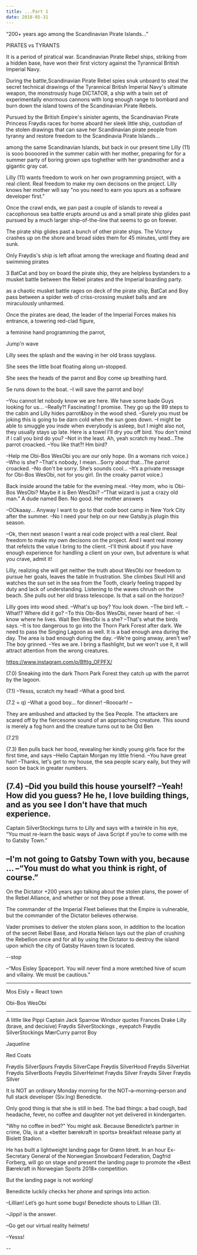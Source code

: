 ```yaml
---
title: ...Part 1
date: 2018-05-31
---
```

“200+ years ago among
the Scandinavian Pirate Islands…”

PIRATES vs
TYRANTS

It is a period of piratical war.
Scandinavian Pirate Rebel ships, striking
from a hidden base, have won
their first victory against
the Tyrannical British
Imperial Navy.

During the battle,Scandinavian Pirate Rebel
spies snuk unboard to steal the secret
technical drawings of the
Tyrannical British
Imperial Navy's
ultimate weapon, the monstrously
huge DICTATOR,
a ship with a twin set of experimentally
enormous cannons with long enough range to
bombard and burn down the
island towns of the Scandinavian Pirate Rebels.

Pursued by the British Empire's
sinister agents, the Scandinavian
Pirate Princess Frøydis races
for home aboard her
sleek little ship, custodian of the
stolen drawings that can save
her Scandinavian pirate people
from tyranny and restore
freedom to the Scandinavia Pirate Islands…

among the same Scandinavian Islands, but back
in our present time Lilly (11) is sooo
boooored in the summer cabin with her mother, preparing for for a summer party
of boring grown ups toghether with her
grandmother and a gigantic gray cat.

Lilly (11) wants freedom to work on her
own programming project,
with a real client.
Real freedom to make my own decisons on the project. Lilly knows her mother will say "no
you need to earn you spurs as a software
developer first."


Once the crawl ends, we pan past a couple of islands to reveal a cacophonous sea battle erupts around us and a small pirate ship glides past pursued by a much larger ship-of-the-line that seems to go on forever.

The pirate ship glides past a bunch of other pirate ships. The Victory crashes up on the shore and broad sides them for 45 minutes, until they are sunk.

Only Frøydis's ship is left afloat among the wreckage and floating dead and swimming pirates

3
BatCat and boy on board the pirate ship, they are helpless bystanders to a musket battle between the Rebel pirates and the Imperial boarding party.

as a chaotic musket battle rages on deck of the pirate ship, BatCat and Boy pass between a spider web of criss-crossing musket balls and are miraculously unharmed.

Once the pirates are dead, the leader of the Imperial Forces makes his entrance, a towering red-clad figure,

a feminine hand programming the parrot,

Jump'n wave

Lilly sees the splash and the waving in her old brass spyglass.

She sees the little boat floating along un-stopped.

She sees the heads of the parrot and Boy come up breathing hard.

Se runs down to the boat.
–I will save the parrot and boy!

–You cannot let nobody know we are here. We have some bade Guys looking for us...
–Really?! Fascinating! I promise.
They go up the 89 steps to the cabin and Lilly hides parrot&boy in the wood shed.
–Surely you must be joking this is going to be darn cold when the sun goes down.
–I might be able to smuggle you insde when everybody is asleep, but I might also not, they usually stays up late. Here is a towel I'll dry you off bird. You don't mind if i call you bird do you?
–Not in the least. Ah, yeah scratch my head...The parrot croacked.
–You like that?! Hm bird?

–Help me Obi-Bos WesObi you are our only hope. (In a womans rich voice.)
–Who is she?
–That's nobody, I mean...Sorry about that...The parrot croacked.
–No don't be sorry. She’s sounds cool...
–It’s a private message for Obi-Bos WesObi, not for you girl. (In the croaky parrot voice.)

Back inside around the table for the evening meal.
–Hey mom, who is Obi-Bos WesObi? Maybe it is Ben WesObi?
–“That wizard is just a crazy old man.” A dude named Ben. No good. Her mother answers

–OOkaaay... Anyway I want to go to that code boot camp in New York City after the summer.
–No I need your help on our new Gatsby.js plugin this season.

–Ok, then next season I want a real code project with a real client. Real freedom to make my own decisons on the project. And I want real money that refelcts the value I bring to the client.
–I'll think about if you have enough experience for handling a client on your own, but adventure is what you crave, admit it!

Lilly, realizing she will get neither the truth about WesObi nor freedom to pursue her goals, leaves the table in frustration. She climbes Skull Hill and watches the sun set in the sea from the Tooth, clearly feeling trapped by duty and lack of understanding. Listening to the waves chrush on the beach. She pulls out her old brass telescope. Is that a sail on the horizon?

Lilly goes into wood shed.
–What's up boy? You look down.
–The bird left.
–What!? Where did it go?
–To this Obi-Bos WesObi, never heard of her.
–I know where he lives. Wait Ben WesObi is a she?
–That's what the birds says.
–It is too dangerous to go into the Thorn Park Forest after dark. We need to pass the Singing Lagoon as well. It is a bad enough area during the day. The area is bad enough during the day.
–We're going anway, aren't we? The boy grinned.
–Yes we are. I bring a flashlight, but we won't use it, it will attract attention from the wrong creatures.

https://www.instagram.com/p/BftIg_OFPFX/

(7.0)
Sneaking into the dark Thorn Park Forest they catch up with the parrot by the lagoon.


(7.1)
–Yesss, scratch my head!
–What a good bird.

(7.2 = q)
–What a good boy... for dinner!
–Roooarh!
–

They are ambushed and attacked by the Sea People. The attackers are scared off by the fiercesome sound of an approaching creature. This sound is merely a fog horn and the creature turns out to be Old Ben

(7.21)
<scurrying away>


(7.3)
Ben pulls back her hood, revealing her kindly young girls face for the first time, and says
–Hello Captain Morgan my little friend.
–You have great hair!
–Thanks, let's get to my house, the sea people scary eaily, but they will soon be back in greater numbers.



(7.4)
–Did you build this house yourself?
–Yeah! How did you guess? He he, I love building things, and as you see I don't have that much experience.
-

Captain  SilverStockings turns to Lilly and says with a twinkle in his eye, “You must re-learn the basic ways of Java Script if you’re to come with me to Gatsby Town.”

–I'm not going to Gatsby Town with you, because ...
–“You must do what you think is right, of course.”
-

On the Dictator +200 years ago
talking about the stolen plans, the power of the Rebel Alliance, and whether or not they pose a threat.

The commander of the Imperial Fleet believes that the Empire is vulnerable, but the commander of the Dictator believes otherwise.

Vader promises to deliver the stolen plans soon, in addition to the location of the secret Rebel Base, and
Horatia Nelson lays out the plan of crushing the Rebellion once and for all by using the Dictator to destroy the island upon which the city of Gatsby Haven town is located.

--stop


–“Mos Eisley Spaceport. You will never find a more wretched hive of scum and villainy. We must be cautious.”


-----
Mos Eisly = React town

Obi-Bos WesObi


---
A little like Pippi
Captain Jack Sparrow
Windsor quotes
Frances Drake
Lilly (brave, and decisive)
Frøydis SilverStockings , eyepatch
Frøydis SilverStockings MærCurry
parrot
Boy

Jaqueline


Red Coats









Frøydis SilverSpurs
Frøydis SilverCape
Frøydis SilverHood
Frøydis SilverHat
Frøydis SilverBoots
Frøydis SilverHelmet
Frøydis Silver
Frøydis Silver
Frøydis Silver




It is NOT an ordinary Monday morning for the NOT–a–morning–person and full stack developer (Siv.Ing) Benedicte.

Only good thing is that she is still in bed. The bad things: a bad cough, bad headache, fever, no coffee and daughter not yet delivered in kindergarten.

"Why no coffee in bed?" You might ask. Because Benedicte’s partner in crime, Ola, is at a «better bærekraft in sports» breakfast release party at Bislett Stadion.

He has built a lightweight landing page for Grønn Idrett. In an hour Ex-Secretary General of the Norwegian Snowboard Federation, Dagfrid Forberg, will go on stage and present the landing page to promote the «Best Bærekraft in Norwegian Sports 2018» competition.

But the landing page is not working!

Benedicte luckily checks her phone and springs into action.

–Lillian! Let’s go hunt some bugs! Benedicte shouts to Lillian (3).

–Jippi! is the answer.

–Go get our virtual reality helmets!

–Yesss!

--

